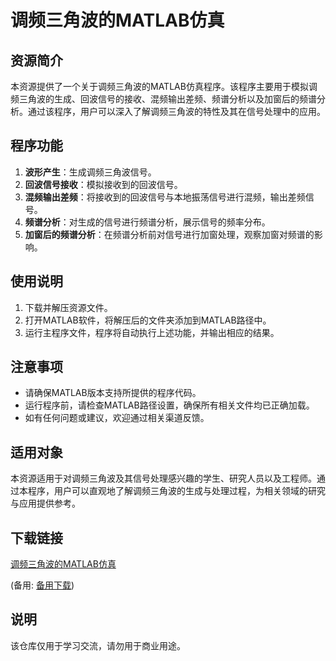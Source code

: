 # 调频三角波的MATLAB仿真

## 资源简介

本资源提供了一个关于调频三角波的MATLAB仿真程序。该程序主要用于模拟调频三角波的生成、回波信号的接收、混频输出差频、频谱分析以及加窗后的频谱分析。通过该程序，用户可以深入了解调频三角波的特性及其在信号处理中的应用。

## 程序功能

1. **波形产生**：生成调频三角波信号。
2. **回波信号接收**：模拟接收到的回波信号。
3. **混频输出差频**：将接收到的回波信号与本地振荡信号进行混频，输出差频信号。
4. **频谱分析**：对生成的信号进行频谱分析，展示信号的频率分布。
5. **加窗后的频谱分析**：在频谱分析前对信号进行加窗处理，观察加窗对频谱的影响。

## 使用说明

1. 下载并解压资源文件。
2. 打开MATLAB软件，将解压后的文件夹添加到MATLAB路径中。
3. 运行主程序文件，程序将自动执行上述功能，并输出相应的结果。

## 注意事项

- 请确保MATLAB版本支持所提供的程序代码。
- 运行程序前，请检查MATLAB路径设置，确保所有相关文件均已正确加载。
- 如有任何问题或建议，欢迎通过相关渠道反馈。

## 适用对象

本资源适用于对调频三角波及其信号处理感兴趣的学生、研究人员以及工程师。通过本程序，用户可以直观地了解调频三角波的生成与处理过程，为相关领域的研究与应用提供参考。

## 下载链接
[调频三角波的MATLAB仿真](https://pan.quark.cn/s/652e28219390) 

(备用: [备用下载](https://pan.baidu.com/s/1PhknS-nbVXIaWXbvjFR5CQ?pwd=1234))

## 说明

该仓库仅用于学习交流，请勿用于商业用途。
